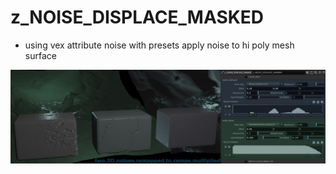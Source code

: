 # z_NOISE_DISPLACE_MASKED
- using vex attribute noise with presets apply noise to hi poly mesh surface 

![z_NOISE_DISPLACE_MASKED](https://raw.githubusercontent.com/CorvaeOboro/zenv/master/hip/z_NOISE_DISPLACE_MASKED/z_NOISE_DISPLACE_MASKED.jpg?raw=true "z_NOISE_DISPLACE_MASKED")